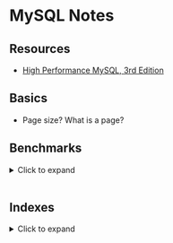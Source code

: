 # MySQL Notes

## Resources
- [High Performance MySQL, 3rd Edition](https://www.oreilly.com/library/view/high-performance-mysql/9781449332471/)

## Basics
- Page size? What is a page?

## Benchmarks
<details>
<summary>Click to expand</summary>

This set of notes includes some benchmarking done with pretty simple Ruby scripts within this directory. These becnhmarks are built with a simple Docker compose setup with a MySQL container and a Ruby container. To run the containers you can use
```
$ docker-compose up --build
```
To check the running containers use `docker ps`. You can connect to the Ruby (or MySQL) container using
```
$ docker exec -it <container_id> sh
```
The benchmarks can be run from the shell in the Ruby container. For example just run.
```
$ ruby lib/test.rb
```

Note in the Dockerfile the `Gemfile.lock` is copied. To add a dependency and regenrate the Dockerfile you can use
```
docker run --rm -v "$PWD":/usr/src/app -w /usr/src/app ruby:3.0 bundle install
```
Alternatively, you can just run `bundle install` from shell in the container, since the main folder if volumed.
</details>

<br />

## Indexes
<details>
<summary>Click to expand</summary>

Most of these notes on indexes will only refer to the InnoDB storage engine and its B-Tree indexes, since they are by far the most common I have worked with.

You can always check what indexes a table has, and what their types are, using the command:
```sql
mysql> show indexes from <table_name>;
```
which will show results like the following:
```sql
mysql> show indexes from sample_table;
+--------------+------------+----------------+--------------+-------------+-----------+-------------+----------+--------+------+------------+---------+---------------+---------+------------+
| Table        | Non_unique | Key_name       | Seq_in_index | Column_name | Collation | Cardinality | Sub_part | Packed | Null | Index_type | Comment | Index_comment | Visible | Expression |
+--------------+------------+----------------+--------------+-------------+-----------+-------------+----------+--------+------+------------+---------+---------------+---------+------------+
| sample_table |          0 | PRIMARY        |            1 | id          | A         |           0 |     NULL |   NULL |      | BTREE      |         |               | YES     | NULL       |
| sample_table |          1 | idx_first_name |            1 | first_name  | A         |           0 |     NULL |   NULL | YES  | BTREE      |         |               | YES     | NULL       |
| sample_table |          1 | idx_full_name  |            1 | first_name  | A         |           0 |     NULL |   NULL | YES  | BTREE      |         |               | YES     | NULL       |
| sample_table |          1 | idx_full_name  |            2 | last_name   | A         |           0 |     NULL |   NULL | YES  | BTREE      |         |               | YES     | NULL       |
+--------------+------------+----------------+--------------+-------------+-----------+-------------+----------+--------+------+------------+---------+---------------+---------+------------+
4 rows in set (0.01 sec)
```
This show the indexes, their types, the columns that they are comprised of, and the order of the columns in the index. It also shows other info like the cardinality, nullability, etc.

### What is an index?
We have all heard a database index is like and index in a book - it makes it faster to look up a row matching a certain condition. But how exactly does this work?

Simply, and index is a data structure that a storage engine uses to find rows when a query condition is matched. But what is the data structure, and how does it actually find the matches quickly?

### B-Tree index basics
A B-Tree is a self-balancing n-ary tree data structure. The key aspect of a B-Tree is that the entries are _sorted_ based on the key value. Each node page stores upper and lower bounds of the values in its child nodes. When looking for a match the tree can be traversed based on comparison of the key with the upper and lower bounds of child nodes that are stored in the current node. InnoDB actually uses a B+Tree - which add pointers between sibling node pages. The general structure is
https://app.diagrams.net/#G12kP4iTn-pnYWMTFYJI59yygFiNBdhivk

The leaf page's data has a reference to the actual data for that row. These types of references differ between storage engines, but for InnoDB the reference is just a store of the row's primary key. Looking up the entire row's data then requires a query into the primary key's index, which stores the data for all the rows.

The keys stored for the index are the index's columns _in order_. In the example table above there is a compound index `idx_full_name` on the columns `(first_name, last_name)`. The index stores this data in the order of the columns - so first sorted by `first_name`, then within the same `first_name` it is sorted by `last_name`.
- This means that for a query to use an index the query must include the columns from the start of the index, and other columns in the order they exist in the index. In the above example a query of `select * from sample_table where last_name = "Blake";` will not be able to use this index.

This make B-Tree indexes good a some types of queries:
- Matching the full value - all an index's columns included in the query.
- Matching the columns in order - doesn't need to be all the columns, but they need to be in the order of the index's definition.
- Matching prefix on the first column - for `like` queries.
- Range of values based on the colums in the index.
- B-Tree indexes also help with ordering, but have to be by all the same criteria above of which columns are included in the order.

### Index column ordering
Column order in an index is very important. The general advice is to order your columns by those that are most selective - those that eliminate the most rows from the result. This is good when you only need to optimize the `where` clause of your query, but may not be optimal solution if you also want your index to optimize for sorting and/or grouping.

### Clustered indexes
Every InnoDB table has a [clustered index](https://dev.mysql.com/doc/refman/5.7/en/innodb-index-types.html). If you define a primary key then that is the clustered index. This index is special in that it stores the values of the entire row on its leaf pages - it is the main data storage of the table.

A secondeary index (all other indexes) store a reference to the row data by storing the primary key on the lef pages of its index. This means that a lot of queries will have to look through two indexes to find the row data requested.

For example, consider the table:
```sql
CREATE TABLE sample_table (
  id bigint(20) NOT NULL AUTO_INCREMENT,
  first_name varchar(255) DEFAULT NULL,
  last_name varchar(255) DEFAULT NULL,
  PRIMARY KEY (id),
  KEY idx_first_name (first_name)
)
```
and the query
```sql
SELECT * FROM sample_table WHERE first_name = "Ben";
```
This query will generally do the following:
- Execute an index lookup against the secondary index on `first_name`. This will return a set of primary keys.
- The query request to `SELECT *` - so it needs to return the full row data of `id`, `first_name`, and `last_name`. From the preceding index lookup it has the values of `id` and `first_name` - but not `last_name`.
- Execute another index lookup against the clustered index with the `id` values returned from the first lookup. This will get all the row data requested, including `last_name`.

Note that the queries
```sql
SELECT first_name FROM sample_table WHERE first_name = "Ben";
```
and
```sql
SELECT id, first_name FROM sample_table WHERE first_name = "Ben";
```
would _not_ need to perform the second lookup against the clustered index because all the date requested would be returned from the first index lookup. In these cases, the secondary index is a **covering index** for the query, and it much preferable and quicker, since it is generally half the work.

To test this out you can run the `covering_index.rb` benchmark script. When I ran this against 100,000 records it gave following results which showed the covering index to be almost twice as fast than without the covering index.

```
# ruby lib/covering_index.rb
Warming up --------------------------------------
 with covering index   110.000  i/100ms
without covering index
                        55.000  i/100ms
Calculating -------------------------------------
 with covering index      1.072k (± 2.9%) i/s -      5.390k in   5.034540s
without covering index
                        557.285  (± 7.5%) i/s -      2.805k in   5.070002s

Comparison:
 with covering index:     1071.6 i/s
without covering index:      557.3 i/s - 1.92x  (± 0.00) slower
```
<!-- ## Query optimization -->
<!-- ## Using `EXPLAIN` -->
<!-- ## Transactions -->
<!-- ## Locks -->
<!-- <br /> -->
</details>
